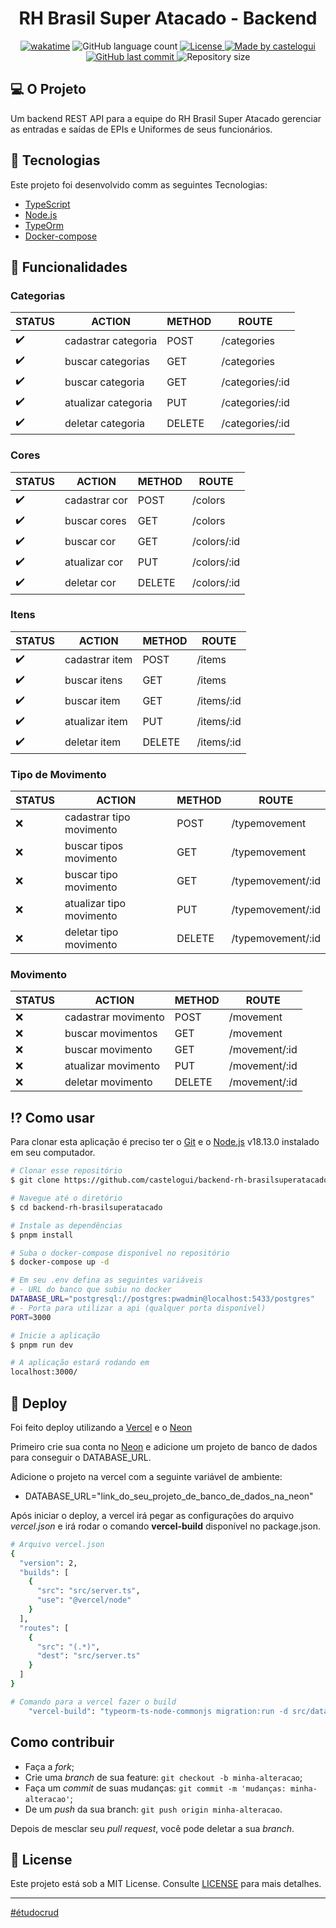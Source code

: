 <h1 align="center">RH Brasil Super Atacado - Backend</h1>

<p align="center">
  <a href="https://wakatime.com/badge/user/b889ed60-65c5-4d75-a1e7-65c986b29d59/project/018c34c8-8a85-415a-b44e-5bdb3c86249d"><img src="https://wakatime.com/badge/user/b889ed60-65c5-4d75-a1e7-65c986b29d59/project/018c34c8-8a85-415a-b44e-5bdb3c86249d.svg" alt="wakatime"></a>
  <img alt="GitHub language count" src="https://img.shields.io/github/languages/count/castelogui/backend-rh-brasilsuperatacado">
  <a href="https://github.com/castelogui/backend-rh-brasilsuperatacado/blob/main/LICENCE">
    <img alt="License" src="https://img.shields.io/badge/license-MIT-brightgreen">
  </a>
  <a href="https://www.linkedin.com/in/castelo-guilherme/">
    <img alt="Made by castelogui" src="https://img.shields.io/badge/made%20by-castelogui-%2304D361">
  </a>
  <a href="https://github.com/castelogui/backend-rh-brasilsuperatacado/commits/master">
    <img alt="GitHub last commit" src="https://img.shields.io/github/last-commit/castelogui/backend-rh-brasilsuperatacado">
  </a>
  <img alt="Repository size" src="https://img.shields.io/github/repo-size/castelogui/backend-rh-brasilsuperatacado">
</p>

## 💻 O Projeto 

Um backend REST API para a equipe do RH Brasil Super Atacado gerenciar as entradas e saídas de EPIs e Uniformes de seus funcionários.

## :rocket: Tecnologias

Este projeto foi desenvolvido comm as seguintes Tecnologias:

- [TypeScript][typescript]
- [Node.js][nodejs]
- [TypeOrm][typeorm]
- [Docker-compose][docker-compose]

## 🔖 Funcionalidades

### Categorias

| STATUS | ACTION | METHOD | ROUTE |
|-------------|-------|--------------|--------------|
| :heavy_check_mark: | cadastrar categoria | POST | /categories |
| :heavy_check_mark: | buscar categorias | GET | /categories |
| :heavy_check_mark: | buscar categoria | GET | /categories/:id |
| :heavy_check_mark: | atualizar categoria | PUT | /categories/:id |
| :heavy_check_mark: | deletar categoria | DELETE | /categories/:id |

### Cores

| STATUS | ACTION | METHOD | ROUTE |
|-------------|-------|--------------|--------------|
| :heavy_check_mark: | cadastrar cor | POST | /colors |
| :heavy_check_mark: | buscar cores | GET | /colors |
| :heavy_check_mark: | buscar cor | GET | /colors/:id |
| :heavy_check_mark: | atualizar cor | PUT | /colors/:id |
| :heavy_check_mark: | deletar cor | DELETE | /colors/:id |

### Itens

| STATUS | ACTION | METHOD | ROUTE |
|-------------|-------|--------------|--------------|
| :heavy_check_mark: | cadastrar item | POST | /items |
| :heavy_check_mark: | buscar itens | GET | /items |
| :heavy_check_mark: | buscar item | GET | /items/:id |
| :heavy_check_mark: | atualizar item | PUT | /items/:id |
| :heavy_check_mark: | deletar item | DELETE | /items/:id |

### Tipo de Movimento

| STATUS | ACTION | METHOD | ROUTE |
|-------------|-------|--------------|--------------|
| :x: | cadastrar tipo movimento | POST | /typemovement |
| :x: | buscar tipos movimento | GET | /typemovement |
| :x: | buscar tipo movimento | GET | /typemovement/:id |
| :x: | atualizar tipo movimento | PUT | /typemovement/:id |
| :x: | deletar tipo movimento | DELETE | /typemovement/:id |

### Movimento

| STATUS | ACTION | METHOD | ROUTE |
|-------------|-------|--------------|--------------|
| :x: | cadastrar movimento | POST | /movement |
| :x: | buscar movimentos | GET | /movement |
| :x: | buscar movimento | GET | /movement/:id |
| :x: | atualizar movimento | PUT | /movement/:id |
| :x: | deletar movimento | DELETE | /movement/:id |

## :interrobang: Como usar

Para clonar esta aplicação é preciso ter o [Git](https://git-scm.com) e o [Node.js][nodejs] v18.13.0 instalado em seu computador.

```bash
# Clonar esse repositório
$ git clone https://github.com/castelogui/backend-rh-brasilsuperatacado

# Navegue até o diretório
$ cd backend-rh-brasilsuperatacado

# Instale as dependências
$ pnpm install

# Suba o docker-compose disponível no repositório
$ docker-compose up -d

# Em seu .env defina as seguintes variáveis
# - URL do banco que subiu no docker
DATABASE_URL="postgresql://postgres:pwadmin@localhost:5433/postgres"
# - Porta para utilizar a api (qualquer porta disponível)
PORT=3000

# Inicie a aplicação 
$ pnpm run dev

# A aplicação estará rodando em 
localhost:3000/

```

## 🛫 Deploy

Foi feito deploy utilizando a [Vercel][vercel] e o [Neon][neon]

Primeiro crie sua conta no [Neon][neon] e adicione um projeto de banco de dados para conseguir o DATABASE_URL.

Adicione o projeto na vercel com a seguinte variável de ambiente:
- DATABASE_URL="link_do_seu_projeto_de_banco_de_dados_na_neon"

Após iniciar o deploy, a vercel irá pegar as configurações do arquivo *vercel.json* e irá rodar o comando __vercel-build__ disponível no package.json.

```bash
# Arquivo vercel.json
{
  "version": 2,
  "builds": [
    {
      "src": "src/server.ts",
      "use": "@vercel/node"
    }
  ],
  "routes": [
    {
      "src": "(.*)",
      "dest": "src/server.ts"
    }
  ]
}
```

```bash
# Comando para a vercel fazer o build
    "vercel-build": "typeorm-ts-node-commonjs migration:run -d src/database/AppDataSource.ts"
```

## Como contribuir

- Faça a *fork*;
- Crie uma *branch* de sua feature: `git checkout -b minha-alteracao`;
- Faça um *commit* de suas mudanças: `git commit -m 'mudanças: minha-alteracao'`;
- De um *push* da sua branch: `git push origin minha-alteracao`.

Depois de mesclar seu *pull request*, você pode deletar a sua *branch*.

## :memo: License

Este projeto está sob a MIT License. Consulte [LICENSE](https://github.com/castelogui/backend-rh-brasilsuperatacado/blob/master/LICENSE) para mais detalhes.

[nodejs]: https://nodejs.org/
[typescript]: https://www.typescriptlang.org/
[typeorm]: https://typeorm.io/
[docker-compose]: https://docs.docker.com/compose/
[vercel]: https://vercel.com/
[neon]: https://neon.tech/

-----

<p align="left">
<a href="#">#étudocrud</a>
</p>
